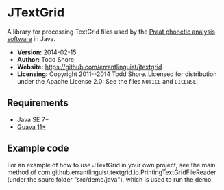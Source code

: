 JTextGrid
================================================================================
A library for processing TextGrid files used by the [Praat phonetic analysis software](http://www.fon.hum.uva.nl/praat/) in Java.

* **Version:** 2014-02-15
* **Author:** Todd Shore
* **Website:** https://github.com/errantlinguist/jtextgrid
* **Licensing:** Copyright 2011--2014 Todd Shore. Licensed for distribution under the Apache License 2.0: See the files `NOTICE` and `LICENSE`.

Requirements
--------------------------------------------------------------------------------
- Java SE 7+
- [Guava 11+](http://code.google.com/p/guava-libraries/)
	
Example code
--------------------------------------------------------------------------------
For an example of how to use JTextGrid in your own project, see the main method of com.github.errantlinguist.textgrid.io.PrintingTextGridFileReader (under the soure folder "src/demo/java"), which is used to run the demo.
